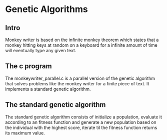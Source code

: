 # Genetic Algorithms

## Intro 
Monkey writer is based on the infinite monkey theorem which
states that a monkey hitting keys at random on a keyboard for
a infinite amount of time will eventually type any given text.


## The c program

The monkeywriter_parallel.c is a parallel version of the genetic
algorithm that solves problems like the monkey writer for a finite
piece of text. It implements a standard genetic algorithm.


## The standard genetic algorithm

The standard genetic algorithm consists of
initialize a population, evaluate it according to an fitness function
and generate a new population based on the individual with the highest
score, iterate til the fitness function returns its maximum value.

